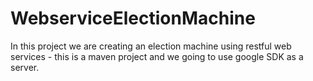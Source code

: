 # WebserviceElectionMachine
In this project we are creating an election machine using restful web services - this is a maven project and we going to use google SDK as a server.
